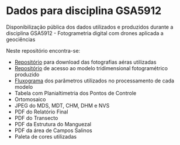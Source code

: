 # Dados para disciplina GSA5912
Disponibilização pública dos dados utilizados e produzidos durante a disciplina GSA5912 - Fotogrametria digital com drones aplicada a geociências

Neste repositório encontra-se: 
* [Repositório](https://data.geonadir.com/image-collection-details/1127) para download das fotografias aéras utilizadas
* [Repositório](https://sketchfab.com/3d-models/univille-2019-bceee4f3bab34456abd406f922ca8593) de acesso ao modelo tridimensional fotogramétrico produzido
* [Fluxograma](https://lucid.app/lucidchart/b6f7178b-c7a1-4f3a-b79f-155a1f70619c/edit?viewport_loc=-2512%2C-1225%2C8494%2C5006%2CcZhsUXgqmRoz&invitationId=inv_2fe426f4-1b1b-49a9-bca2-0602739decd8#) dos parâmetros utilizados no processamento de cada modelo
* Tabela com Planialtimetria dos Pontos de Controle
* Ortomosaico
* JPEG do MDS, MDT, CHM, DHM e NVS
* PDF do Relatório Final
* PDF do Transecto
* PDF da Estrutura do Manguezal 
* PDF da área de Campos Salinos
* Paleta de cores utilizadas
